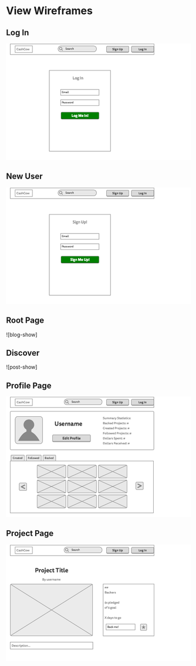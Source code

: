 # View Wireframes

## Log In
![log-in]

## New User
![new-user]

## Root Page
![blog-show]

## Discover
![post-show]

## Profile Page
![profile-page]

## Project Page
![project-page]

[log-in]: ./wireframes/1-log-in.png
[new-user]: ./wireframes/2-new-user.png
[root-page]: ./wireframes/3-root-page.png
[discover]: ./wireframes/4-discover.png
[profile-page]: ./wireframes/5-profile-page.png
[project-page]: ./wireframes/6-project-page.png
